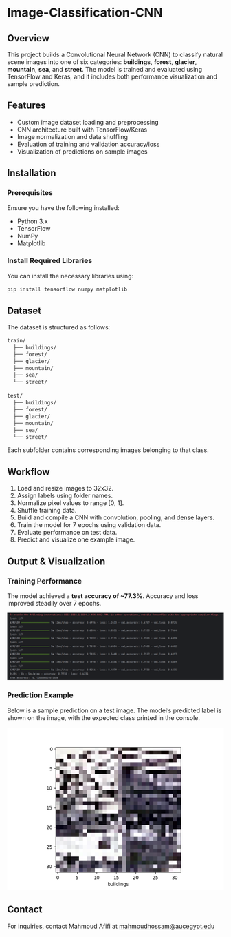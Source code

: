 # Image-Classification-CNN

## Overview

This project builds a Convolutional Neural Network (CNN) to classify natural scene images into one of six categories: **buildings**, **forest**, **glacier**, **mountain**, **sea**, and **street**. The model is trained and evaluated using TensorFlow and Keras, and it includes both performance visualization and sample prediction.

## Features

- Custom image dataset loading and preprocessing
- CNN architecture built with TensorFlow/Keras
- Image normalization and data shuffling
- Evaluation of training and validation accuracy/loss
- Visualization of predictions on sample images

## Installation

### Prerequisites

Ensure you have the following installed:

- Python 3.x
- TensorFlow
- NumPy
- Matplotlib

### Install Required Libraries

You can install the necessary libraries using:

```sh
pip install tensorflow numpy matplotlib
```

## Dataset

The dataset is structured as follows:

```
train/
  ├── buildings/
  ├── forest/
  ├── glacier/
  ├── mountain/
  ├── sea/
  └── street/
  
test/
  ├── buildings/
  ├── forest/
  ├── glacier/
  ├── mountain/
  ├── sea/
  └── street/
```

Each subfolder contains corresponding images belonging to that class.

## Workflow

1. Load and resize images to 32x32.
2. Assign labels using folder names.
3. Normalize pixel values to range [0, 1].
4. Shuffle training data.
5. Build and compile a CNN with convolution, pooling, and dense layers.
6. Train the model for 7 epochs using validation data.
7. Evaluate performance on test data.
8. Predict and visualize one example image.

## Output & Visualization

### Training Performance

The model achieved a **test accuracy of ~77.3%**. Accuracy and loss improved steadily over 7 epochs.

![Training Accuracy & Loss](./trainingScreenShot.PNG)

### Prediction Example

Below is a sample prediction on a test image. The model’s predicted label is shown on the image, with the expected class printed in the console.

![Predicted Sample](./PredictedScreenShot.png)

## Contact

For inquiries, contact Mahmoud Afifi at [mahmoudhossam@aucegypt.edu](mailto:mahmoudhossam@aucegypt.edu)
